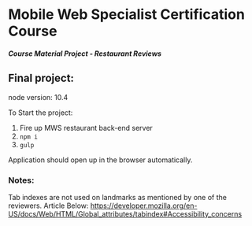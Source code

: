 # Mobile Web Specialist Certification Course

#### _Course Material Project - Restaurant Reviews_

## Final project:

node version: 10.4

To Start the project:
1. Fire up MWS restaurant back-end server
2. `npm i`
3. `gulp`

Application should open up in the browser automatically.

### Notes:

Tab indexes are not used on landmarks as mentioned by one of the reviewers. Article Below:
https://developer.mozilla.org/en-US/docs/Web/HTML/Global_attributes/tabindex#Accessibility_concerns

